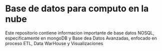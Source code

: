 # Base de datos para computo en la nube
Este repositorio contiene informacion importante de base datos NOSQL, especificamente en mongoDB y Base dea Datos Avanzadas, enfocado en proceso ETL, Data WarHouse y Visualizaciones